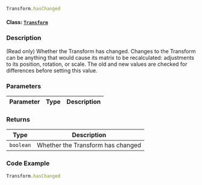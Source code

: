 ```typescript
Transform.hasChanged
```

#### Class: [`Transform`](../Transform.md)

### Description
(Read only) Whether the Transform has changed.
Changes to the Transform can be anything that would cause its matrix to be recalculated: adjustments to its position, rotation, or scale. The old and new values are checked for differences before setting this value.

### Parameters
Parameter|Type|Description
---|---|---

### Returns
Type|Description
---|---
`boolean`|Whether the Transform has changed

### Code Example
```typescript
Transform.hasChanged
```